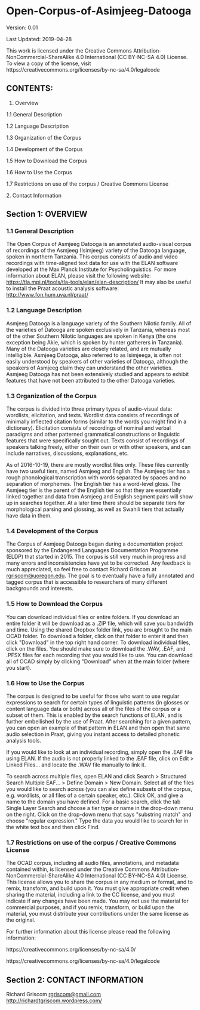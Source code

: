 # Open-Corpus-of-Asimjeeg-Datooga
Version: 0.01
<p>Last Updated: 2019-04-28
<p>This work is licensed under the Creative Commons Attribution-NonCommercial-ShareAlike 4.0 International (CC BY-NC-SA 4.0) License. To view a copy of the license, visit https://creativecommons.org/licenses/by-nc-sa/4.0/legalcode

## CONTENTS:
1. Overview
<p><t>1.1 General Description
<p>1.2 Language Description
<p>1.3 Organization of the Corpus
<p>1.4 Development of the Corpus
<p>1.5 How to Download the Corpus
<p>1.6 How to Use the Corpus
<p>1.7 Restrictions on use of the corpus / Creative Commons License
<p>2. Contact Information

	
## Section 1: OVERVIEW

### 1.1 General Description
The Open Corpus of Asmjeeg Datooga is an annotated audio-visual corpus of recordings of the Asmjeeg (Isimjeeg) variety of the Datooga language, spoken in northern Tanzania. This corpus consists of audio and video recordings with time-aligned text data for use with the ELAN software developed at the Max Planck Institute for Psycholinguistics. For more information about ELAN, please visit the following website: https://tla.mpi.nl/tools/tla-tools/elan/elan-description/
It may also be useful to install the Praat acoustic analysis software: http://www.fon.hum.uva.nl/praat/


### 1.2 Language Description
Asmjeeg Datooga is a language variety of the Southern Nilotic family. All of the varieties of Datooga are spoken exclusively in Tanzania, whereas most of the other Southern Nilotic languages are spoken in Kenya (the one exception being Akie, which is spoken by hunter gatherers in Tanzania). Many of the Datooga varieties are closely related, and are mutually intelligible. Asmjeeg Datooga, also referred to as Isimjeega, is often not easily understood by speakers of other varieties of Datooga, although the speakers of Asmjeeg claim they can understand the other varieties. Asmjeeg Datooga has not been extensively studied and appears to exhibit features that have not been attributed to the other Datooga varieties.  


### 1.3 Organization of the Corpus
The corpus is divided into three primary types of audio-visual data: wordlists, elicitation, and texts. Wordlist data consists of recordings of minimally inflected citation forms (similar to the words you might find in a dictionary). Elicitation consists of recordings of nominal and verbal paradigms and other patterned grammatical constructions or linguistic features that were specifically sought out. Texts consist of recordings of speakers talking freely, either on their own or with other speakers, and can include narratives, discussions, explanations, etc. 

As of 2016-10-19, there are mostly wordlist files only. These files currently have two useful tiers, named Asmjeeg and English. The Asmjeeg tier has a rough phonological transcription with words separated by spaces and no separation of morphemes. The English tier has a word-level gloss. The Asmjeeg tier is the parent of the English tier so that they are essentially linked together and data from Asmjeeg and English segment pairs will show up in searches together. At a later time there should be separate tiers for morphological parsing and glossing, as well as Swahili tiers that actually have data in them. 


### 1.4 Development of the Corpus
The Corpus of Asmjeeg Datooga began during a documentation project sponsored by the Endangered Languages Documentation Programme (ELDP) that started in 2015. The corpus is still very much in progress and many errors and inconsistencies have yet to be corrected. Any feedback is much appreciated, so feel free to contact Richard Griscom at rgriscom@uoregon.edu. The goal is to eventually have a fully annotated and tagged corpus that is accessible to researchers of many different backgrounds and interests. 


### 1.5 How to Download the Corpus
You can download individual files or entire folders. If you download an entire folder it will be download as a .ZIP file, which will save you bandwidth and time. Using the shared Dropbox folder link, you are brought to the main OCAD folder. To download a folder, click on that folder to enter it and then click "Download" in the top right hand corner. To download individual files, click on the files. You should make sure to download the .WAV, .EAF, and .PFSX files for each recording that you would like to use. You can download all of OCAD simply by clicking "Download" when at the main folder (where you start). 

### 1.6 How to Use the Corpus
The corpus is designed to be useful for those who want to use regular expressions to search for certain types of linguistic patterns (in glosses or content language data or both) across all of the files of the corpus or a subset of them. This is enabled by the search functions of ELAN, and is further embellished by the use of Praat. After searching for a given pattern, you can open an example of that pattern in ELAN and then open that same audio selection in Praat, giving you instant access to detailed phonetic analysis tools. 

If you would like to look at an individual recording, simply open the .EAF file using ELAN. If the audio is not properly linked to the .EAF file, click on Edit > Linked Files...  and locate the .WAV file manually to link it. 

To search across multiple files, open ELAN and click Search > Structured Search Multiple EAF... > Define Domain > New Domain. Select all of the files you would like to search across (you can also define subsets of the corpus, e.g. wordlists, or all files of a certain speaker, etc.). Click OK, and give a name to the domain you have defined. For a basic search, click the tab Single Layer Search and choose a tier type or name in the drop-down menu on the right. Click on the drop-down menu that says "substring match" and choose "regular expression." Type the data you would like to search for in the white text box and then click Find. 

### 1.7 Restrictions on use of the corpus / Creative Commons License
The OCAD corpus, including all audio files, annotations, and metadata contained within, is licensed under the Creative Commons Attribution-NonCommercial-ShareAlike 4.0 International (CC BY-NC-SA 4.0) License. This license allows you to share the corpus in any medium or format, and to remix, transform, and build upon it. You must give appropriate credit when sharing the material, including a link to the CC license, and you must indicate if any changes have been made. You may not use the material for commercial purposes, and if you remix, transform, or build upon the material, you must distribute your contributions under the same license as the original. 

<p>For further information about this license please read the following information:
<p>https://creativecommons.org/licenses/by-nc-sa/4.0/
<p>https://creativecommons.org/licenses/by-nc-sa/4.0/legalcode


## Section 2: CONTACT INFORMATION

Richard Griscom
rgriscom@gmail.com
http://richardtgriscom.wordpress.com/







